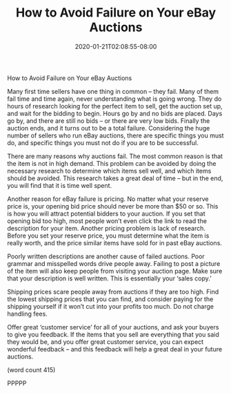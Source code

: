 ﻿---
title: "How to Avoid Failure on Your eBay Auctions"
date: 2020-01-21T02:08:55-08:00
description: "eBay Tips for Web Success"
featured_image: "/images/eBay.jpg"
tags: ["eBay"]
---

How to Avoid Failure on Your eBay Auctions

Many first time sellers have one thing in common – 
they fail. Many of them fail time and time again, 
never understanding what is going wrong. They do 
hours of research looking for the perfect item to sell, 
get the auction set up, and wait for the bidding to 
begin. Hours go by and no bids are placed. Days go 
by, and there are still no bids – or there are very low 
bids. Finally the auction ends, and it turns out to be 
a total failure. Considering the huge number of sellers 
who run eBay auctions, there are specific things you 
must do, and specific things you must not do if you 
are to be successful. 

There are many reasons why auctions fail. The most 
common reason is that the item is not in high 
demand. This problem can be avoided by doing the 
necessary research to determine which items sell 
well, and which items should be avoided. This 
research takes a great deal of time – but in the end, 
you will find that it is time well spent.

Another reason for eBay failure is pricing. No matter 
what your reserve price is, your opening bid price 
should never be more than $50 or so. This is how you
 will attract potential bidders to your auction. If you 
set that opening bid too high, most people won’t 
even click the link to read the description for your 
item. Another pricing problem is lack of research. 
Before you set your reserve price, you must 
determine what the item is really worth, and the price 
similar items have sold for in past eBay auctions.

Poorly written descriptions are another cause of 
failed auctions. Poor grammar and misspelled words 
drive people away. Failing to post a picture of the 
item will also keep people from visiting your auction 
page. Make sure that your description is well written. 
This is essentially your ‘sales copy.’

Shipping prices scare people away from auctions if 
they are too high. Find the lowest shipping prices 
that you can find, and consider paying for the 
shipping yourself if it won’t cut into your profits too 
much. Do not charge handling fees.

Offer great ‘customer service’ for all of your auctions, 
and ask your buyers to give you feedback. If the 
items that you sell are everything that you said they 
would be, and you offer great customer service, you 
can expect wonderful feedback – and this 
feedback will help a great deal in your future auctions.

(word count 415)

PPPPP


